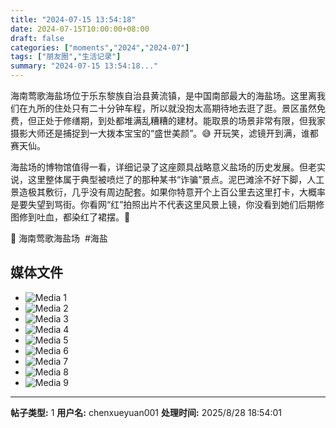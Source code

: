 ```yaml
---
title: "2024-07-15 13:54:18"
date: 2024-07-15T10:00:00+08:00
draft: false
categories: ["moments","2024","2024-07"]
tags: ["朋友圈","生活记录"]
summary: "2024-07-15 13:54:18..."
---
```


海南莺歌海盐场位于乐东黎族自治县黄流镇，是中国南部最大的海盐场。这里离我们在九所的住处只有二十分钟车程，所以就没抱太高期待地去逛了逛。景区虽然免费，但正处于修缮期，到处都堆满乱糟糟的建材。能取景的场景非常有限，但我家摄影大师还是捕捉到一大拨本宝宝的“盛世美颜”。😅 开玩笑，滤镜开到满，谁都赛天仙。

海盐场的博物馆值得一看，详细记录了这座颇具战略意义盐场的历史发展。但老实说，这里整体属于典型被喷烂了的那种某书“诈骗”景点。泥巴滩涂不好下脚，人工景造极其敷衍，几乎没有周边配套。如果你特意开个上百公里去这里打卡，大概率是要失望到骂街。你看网“红”拍照出片不代表这里风景上镜，你没看到她们后期修图修到吐血，都染红了裙摆。🫠

📍 海南莺歌海盐场
​
​#海盐

## 媒体文件

- ![Media 1](/Moments/photos/2024-07-15/202407151354180.jpg)
- ![Media 2](/Moments/photos/2024-07-15/202407151354181.jpg)
- ![Media 3](/Moments/photos/2024-07-15/202407151354182.jpg)
- ![Media 4](/Moments/photos/2024-07-15/202407151354183.jpg)
- ![Media 5](/Moments/photos/2024-07-15/202407151354184.jpg)
- ![Media 6](/Moments/photos/2024-07-15/202407151354185.jpg)
- ![Media 7](/Moments/photos/2024-07-15/202407151354186.jpg)
- ![Media 8](/Moments/photos/2024-07-15/202407151354187.jpg)
- ![Media 9](/Moments/photos/2024-07-15/202407151354188.jpg)

---

**帖子类型:** 1
**用户名:** chenxueyuan001
**处理时间:** 2025/8/28 18:54:01